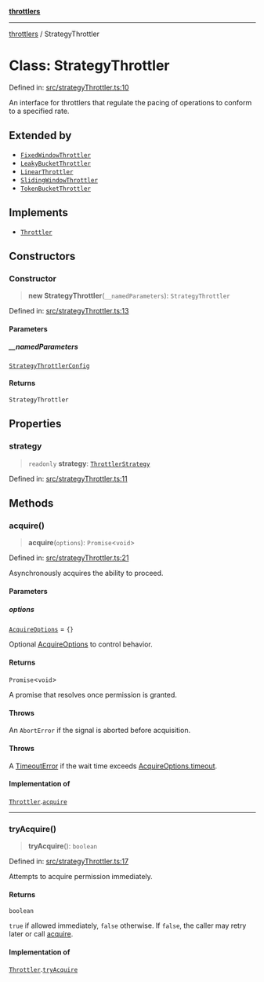 [**throttlers**](../README.md)

***

[throttlers](../globals.md) / StrategyThrottler

# Class: StrategyThrottler

Defined in: [src/strategyThrottler.ts:10](https://github.com/havelessbemore/throttlers/blob/71b6926c68e5c43e70c3be251f905b2bb4d30de8/src/strategyThrottler.ts#L10)

An interface for throttlers that regulate the pacing
of operations to conform to a specified rate.

## Extended by

- [`FixedWindowThrottler`](FixedWindowThrottler.md)
- [`LeakyBucketThrottler`](LeakyBucketThrottler.md)
- [`LinearThrottler`](LinearThrottler.md)
- [`SlidingWindowThrottler`](SlidingWindowThrottler.md)
- [`TokenBucketThrottler`](TokenBucketThrottler.md)

## Implements

- [`Throttler`](../interfaces/Throttler.md)

## Constructors

### Constructor

> **new StrategyThrottler**(`__namedParameters`): `StrategyThrottler`

Defined in: [src/strategyThrottler.ts:13](https://github.com/havelessbemore/throttlers/blob/71b6926c68e5c43e70c3be251f905b2bb4d30de8/src/strategyThrottler.ts#L13)

#### Parameters

##### \_\_namedParameters

[`StrategyThrottlerConfig`](../interfaces/StrategyThrottlerConfig.md)

#### Returns

`StrategyThrottler`

## Properties

### strategy

> `readonly` **strategy**: [`ThrottlerStrategy`](../interfaces/ThrottlerStrategy.md)

Defined in: [src/strategyThrottler.ts:11](https://github.com/havelessbemore/throttlers/blob/71b6926c68e5c43e70c3be251f905b2bb4d30de8/src/strategyThrottler.ts#L11)

## Methods

### acquire()

> **acquire**(`options`): `Promise`\<`void`\>

Defined in: [src/strategyThrottler.ts:21](https://github.com/havelessbemore/throttlers/blob/71b6926c68e5c43e70c3be251f905b2bb4d30de8/src/strategyThrottler.ts#L21)

Asynchronously acquires the ability to proceed.

#### Parameters

##### options

[`AcquireOptions`](../interfaces/AcquireOptions.md) = `{}`

Optional [AcquireOptions](../interfaces/AcquireOptions.md) to control behavior.

#### Returns

`Promise`\<`void`\>

A promise that resolves once permission is granted.

#### Throws

An `AbortError` if the signal is aborted before acquisition.

#### Throws

A [TimeoutError](TimeoutError.md) if the wait time exceeds [AcquireOptions.timeout](../interfaces/AcquireOptions.md#timeout).

#### Implementation of

[`Throttler`](../interfaces/Throttler.md).[`acquire`](../interfaces/Throttler.md#acquire)

***

### tryAcquire()

> **tryAcquire**(): `boolean`

Defined in: [src/strategyThrottler.ts:17](https://github.com/havelessbemore/throttlers/blob/71b6926c68e5c43e70c3be251f905b2bb4d30de8/src/strategyThrottler.ts#L17)

Attempts to acquire permission immediately.

#### Returns

`boolean`

`true` if allowed immediately, `false` otherwise.
If `false`, the caller may retry later or call [acquire](../interfaces/Throttler.md#acquire).

#### Implementation of

[`Throttler`](../interfaces/Throttler.md).[`tryAcquire`](../interfaces/Throttler.md#tryacquire)
